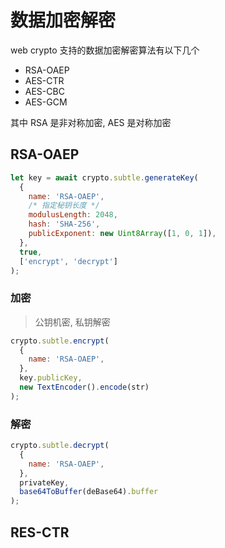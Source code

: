# 数据加密解密

web crypto 支持的数据加密解密算法有以下几个

- RSA-OAEP
- AES-CTR
- AES-CBC
- AES-GCM

其中 RSA 是非对称加密, AES 是对称加密

## RSA-OAEP

```js
let key = await crypto.subtle.generateKey(
  {
    name: 'RSA-OAEP',
    /* 指定秘钥长度 */
    modulusLength: 2048,
    hash: 'SHA-256',
    publicExponent: new Uint8Array([1, 0, 1]),
  },
  true,
  ['encrypt', 'decrypt']
);
```

### 加密

> 公钥机密, 私钥解密

```js
crypto.subtle.encrypt(
  {
    name: 'RSA-OAEP',
  },
  key.publicKey,
  new TextEncoder().encode(str)
);
```

### 解密

```js
crypto.subtle.decrypt(
  {
    name: 'RSA-OAEP',
  },
  privateKey,
  base64ToBuffer(deBase64).buffer
);
```


## RES-CTR 

